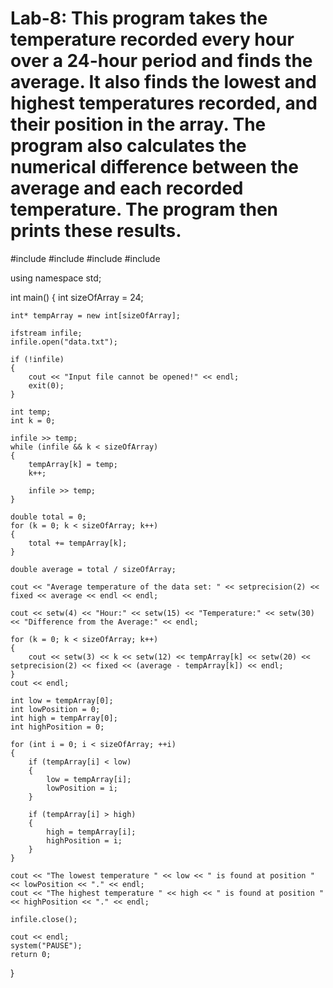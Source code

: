 # Lab-8: This program takes the temperature recorded every hour over a 24-hour period and finds the average. It also finds the lowest and highest temperatures recorded, and their position in the array. The program also calculates the numerical difference between the average and each recorded temperature. The program then prints these results.

#include <iostream>
#include <fstream>
#include <iomanip>
#include <string>

using namespace std;

int main()
{
	int sizeOfArray = 24;

	int* tempArray = new int[sizeOfArray];

	ifstream infile;
	infile.open("data.txt");

	if (!infile)
	{
		cout << "Input file cannot be opened!" << endl;
		exit(0);
	}

	int temp;
	int k = 0;

	infile >> temp;
	while (infile && k < sizeOfArray)
	{
		tempArray[k] = temp;
		k++;

		infile >> temp;
	}

	double total = 0;
	for (k = 0; k < sizeOfArray; k++)
	{
		total += tempArray[k];
	}

	double average = total / sizeOfArray;

	cout << "Average temperature of the data set: " << setprecision(2) << fixed << average << endl << endl;

	cout << setw(4) << "Hour:" << setw(15) << "Temperature:" << setw(30) << "Difference from the Average:" << endl;

	for (k = 0; k < sizeOfArray; k++)
	{
		cout << setw(3) << k << setw(12) << tempArray[k] << setw(20) << setprecision(2) << fixed << (average - tempArray[k]) << endl;
	}
	cout << endl;

	int low = tempArray[0];
	int lowPosition = 0;
	int high = tempArray[0];
	int highPosition = 0;

	for (int i = 0; i < sizeOfArray; ++i)
	{
		if (tempArray[i] < low)
		{
			low = tempArray[i];
			lowPosition = i;
		}

		if (tempArray[i] > high)
		{
			high = tempArray[i];
			highPosition = i;
		}
	}

	cout << "The lowest temperature " << low << " is found at position " << lowPosition << "." << endl;
	cout << "The highest temperature " << high << " is found at position " << highPosition << "." << endl;

	infile.close();

	cout << endl;
	system("PAUSE");
	return 0;
}
